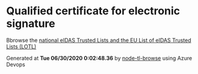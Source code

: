 # Qualified certificate for electronic signature 
 Bbrowse the [national eIDAS Trusted Lists and the EU List of eIDAS Trusted Lists (LOTL)](https://webgate.ec.europa.eu/tl-browser/#/) 
 
 
Generated at **Tue 06/30/2020  0:02:48.36** by [node-tl-browse](https://github.com/ymedlop/node-tl-browser) using Azure Devops 
